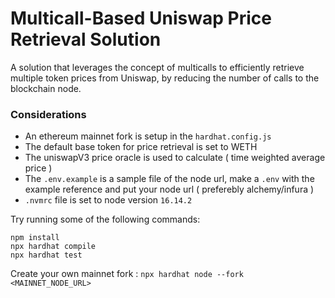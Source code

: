 # Multicall-Based Uniswap Price Retrieval Solution

A solution that leverages the concept of multicalls to efficiently retrieve multiple token prices from Uniswap, by reducing the number of calls to the blockchain node.

### Considerations
- An ethereum mainnet fork is setup in the `hardhat.config.js`
- The default base token for price retrieval is set to WETH
- The uniswapV3 price oracle is used to calculate ( time weighted average price )
- The `.env.example` is a sample file of the node url, make a `.env` with the example reference and put your node url ( preferebly alchemy/infura )
- `.nvmrc` file is set to node version `16.14.2`

Try running some of the following commands:

```shell
npm install
npx hardhat compile
npx hardhat test
```

Create your own mainnet fork : `npx hardhat node --fork <MAINNET_NODE_URL>`
